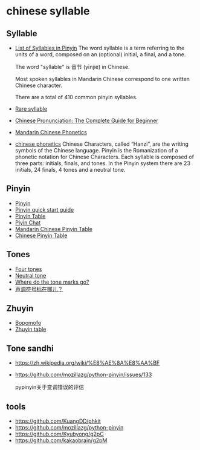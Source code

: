 # chinese syllable



## Syllable

* [List of Syllables in Pinyin](https://resources.allsetlearning.com/chinese/pronunciation/syllable)
  The word syllable is a term referring to the units of a word, composed on an (optional) initial, a final, and a tone.

  The word "syllable" is 音节 (yīnjié) in Chinese.

  Most spoken syllables in Mandarin Chinese correspond to one written Chinese character.

  There are a total of 410 common pinyin syllables.

* [Rare syllable](https://resources.allsetlearning.com/chinese/pronunciation/Rare_syllable)

* [Chinese Pronunciation: The Complete Guide for Beginner](https://www.digmandarin.com/chinese-pronunciation-guide.html)

* [Mandarin Chinese Phonetics](http://www.zein.se/patrick/chinen8p.html)

* [chinese phonetics](https://www.easymandarin.cn/online-chinese-lessons/chinese-phonetics/)
  Chinese Characters, called “Hanzi”, are the writing symbols of the Chinese language.
  Pinyin is the Romanization of a phonetic notation for Chinese Characters.
  Each syllable is composed of three parts: initials, finals, and tones.
  In the Pinyin system there are 23 initials, 24 finals, 4 tones and a neutral tone.



## Pinyin
* [Pinyin](https://en.wikipedia.org/wiki/Pinyin)
* [Pinyin quick start guide](https://resources.allsetlearning.com/chinese/pronunciation/Pinyin_quick_start_guide)
* [Pinyin Table](https://en.wikipedia.org/wiki/Pinyin_table)
* [Piyin Chat](https://resources.allsetlearning.com/chinese/pronunciation/Pinyin_chart)
* [Mandarin Chinese Pinyin Table](https://www.archchinese.com/chinese_pinyin.html)
* [Chinese Pinyin Table ](http://www.quickmandarin.com/chinesepinyintable/)



## Tones
* [Four tones](https://resources.allsetlearning.com/chinese/pronunciation/Four_tones)
* [Neutral tone](https://resources.allsetlearning.com/chinese/pronunciation/Neutral_tone)
* [Where do the tone marks go?](http://www.pinyin.info/rules/where.html)
* [声调符号标在哪儿？](http://www.hwjyw.com/resource/content/2010/06/04/8183.shtml)



## Zhuyin

* [Bopomofo](https://en.wikipedia.org/wiki/Bopomofo)
* [Zhuyin table](https://en.wikipedia.org/wiki/Zhuyin_table)



## Tone sandhi

* https://zh.wikipedia.org/wiki/%E8%AE%8A%E8%AA%BF

* https://github.com/mozillazg/python-pinyin/issues/133

  pypinyin关于变调错误的评估



## tools

* https://github.com/KuangDD/phkit
* https://github.com/mozillazg/python-pinyin
* https://github.com/Kyubyong/g2pC
* https://github.com/kakaobrain/g2pM
